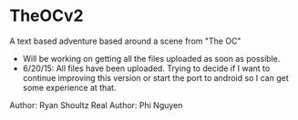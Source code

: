 # TheOCv2
A text based adventure based around a scene from "The OC"

- Will be working on getting all the files uploaded as soon as possible.
- 6/20/15: All files have been uploaded. Trying to decide if I want to continue
  improving this version or start the port to android so I can get some experience at that.

Author: Ryan Shoultz
Real Author: Phi Nguyen
